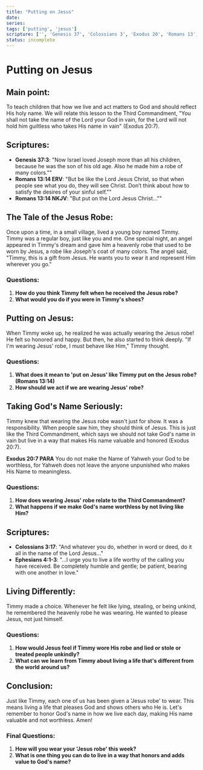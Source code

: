 ```yaml
---
title: "Putting on Jesus"
date: 
series: 
tags: ['putting', 'jesus']
scripture: ['', 'Genesis 37', 'Colossians 3', 'Exodus 20', 'Romans 13', 'Ephesians 4', 'Ephesians 4:1-3']
status: incomplete
---
```


# Putting on Jesus
## Main point:

To teach children that how we live and act matters to God and should reflect His holy name. We will relate this lesson to the Third Commandment, "You shall not take the name of the Lord your God in vain, for the Lord will not hold him guiltless who takes His name in vain" (Exodus 20:7).

## Scriptures:

- **Genesis 37:3**: "Now Israel loved Joseph more than all his children, because he was the son of his old age. Also he made him a robe of many colors.""
- **Romans 13:14 ERV**: "But be like the Lord Jesus Christ, so that when people see what you do, they will see Christ. Don’t think about how to satisfy the desires of your sinful self.""
- **Romans 13:14 NKJV**: "But put on the Lord Jesus Christ...""

## The Tale of the Jesus Robe:

Once upon a time, in a small village, lived a young boy named Timmy. Timmy was a regular boy, just like you and me. One special night, an angel appeared in Timmy's dream and gave him a heavenly robe that used to be worn by Jesus, a robe like Joseph's coat of many colors. The angel said, "Timmy, this is a gift from Jesus. He wants you to wear it and represent Him wherever you go."

### Questions:

1. **How do you think Timmy felt when he received the Jesus robe?**
2. **What would you do if you were in Timmy's shoes?**

## Putting on Jesus:

When Timmy woke up, he realized he was actually wearing the Jesus robe! He felt so honored and happy. But then, he also started to think deeply. "If I'm wearing Jesus' robe, I must behave like Him," Timmy thought.

### Questions:

1. **What does it mean to 'put on Jesus' like Timmy put on the Jesus robe? (Romans 13:14)**
2. **How should we act if we are wearing Jesus' robe?**

## Taking God's Name Seriously:

Timmy knew that wearing the Jesus robe wasn't just for show. It was a responsibility. When people saw him, they should think of Jesus. This is just like the Third Commandment, which says we should not take God's name in vain but live in a way that makes His name valuable and honored (Exodus 20:7).

**Exodus 20:7 PARA**
You do not make the Name of Yahweh your God to be worthless, for Yahweh does not leave the anyone unpunished who makes His Name to meaningless.

### Questions:

1. **How does wearing Jesus' robe relate to the Third Commandment?**
2. **What happens if we make God's name worthless by not living like Him?**

## Scriptures:

- **Colossians 3:17**: "And whatever you do, whether in word or deed, do it all in the name of the Lord Jesus..."
- **Ephesians 4:1-3**: "...I urge you to live a life worthy of the calling you have received. Be completely humble and gentle; be patient, bearing with one another in love."

## Living Differently:

Timmy made a choice. Whenever he felt like lying, stealing, or being unkind, he remembered the heavenly robe he was wearing. He wanted to please Jesus, not just himself.

### Questions:

1. **How would Jesus feel if Timmy wore His robe and lied or stole or treated people unkindly?**
2. **What can we learn from Timmy about living a life that's different from the world around us?**

## Conclusion:

Just like Timmy, each one of us has been given a 'Jesus robe' to wear. This means living a life that pleases God and shows others who He is. Let's remember to honor God's name in how we live each day, making His name valuable and not worthless. Amen!

### Final Questions:

1. **How will you wear your 'Jesus robe' this week?**
2. **What is one thing you can do to live in a way that honors and adds value to God's name?**
